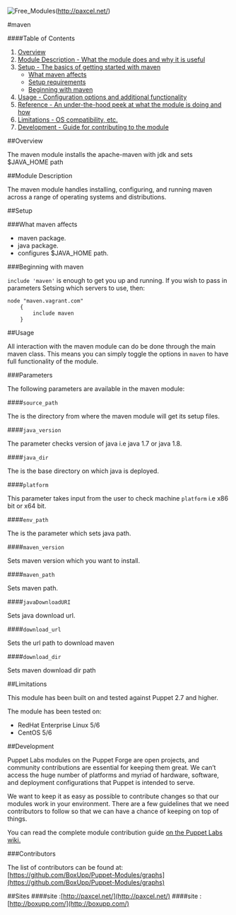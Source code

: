 ![Free_Modules](http://www.boxupp.com/assets/img/boxupp-header1.png)(http://paxcel.net/)
                                                                       
#maven

####Table of Contents

1. [Overview](#overview)
2. [Module Description - What the module does and why it is useful](#module-description)
3. [Setup - The basics of getting started with maven](#setup)
    * [What maven affects](#what-maven-affects)
    * [Setup requirements](#setup-requirements)
    * [Beginning with maven](#beginning-with-maven)
4. [Usage - Configuration options and additional functionality](#usage)
5. [Reference - An under-the-hood peek at what the module is doing and how](#reference)
5. [Limitations - OS compatibility, etc.](#limitations)
6. [Development - Guide for contributing to the module](#development)

##Overview

The maven module installs the apache-maven with jdk and sets $JAVA_HOME path

##Module Description

The maven module handles installing, configuring, and running maven across a range of operating systems and distributions.

##Setup

###What maven affects

* maven package.
* java package.
* configures $JAVA_HOME path.

###Beginning with maven

`include 'maven'` is enough to get you up and running.  If you wish to pass in
parameters Setsing which servers to use, then:

```puppet
node "maven.vagrant.com" 
    {
        include maven 
    }
```

##Usage

All interaction with the maven module can do be done through the main maven class.
This means you can simply toggle the options in `maven` to have full functionality of the module.


###Parameters

The following parameters are available in the maven module:

####`source_path`

The is the directory from  where the maven module will get its setup files.

####`java_version`

The parameter checks version of java i.e java 1.7  or java 1.8.

####`java_dir`

The is the base directory on which java is deployed.

####`platform`

This parameter takes input from the user to check machine `platform` i.e x86 bit or x64 bit.

####`env_path`

The is the parameter which sets java path.

####`maven_version`

Sets maven version which you want to install.

####`maven_path`

Sets maven path.

####`javaDownloadURI`

Sets java download url.

####`download_url`

Sets the url path to download maven

####`download_dir`

Sets maven download dir path 

##Limitations

This module has been built on and tested against Puppet 2.7 and higher.

The module has been tested on:

* RedHat Enterprise Linux 5/6
* CentOS 5/6


##Development

Puppet Labs modules on the Puppet Forge are open projects, and community
contributions are essential for keeping them great. We can’t access the
huge number of platforms and myriad of hardware, software, and deployment
configurations that Puppet is intended to serve.

We want to keep it as easy as possible to contribute changes so that our
modules work in your environment. There are a few guidelines that we need
contributors to follow so that we can have a chance of keeping on top of things.

You can read the complete module contribution guide [on the Puppet Labs wiki.](http://projects.puppetlabs.com/projects/module-site/wiki/Module_contributing)

###Contributors

The list of contributors can be found at: [https://github.com/BoxUpp/Puppet-Modules/graphs](https://github.com/BoxUpp/Puppet-Modules/graphs)

##Sites
####site :[http://paxcel.net/](http://paxcel.net/) 
####site :[http://boxupp.com/](http://boxupp.com/)
